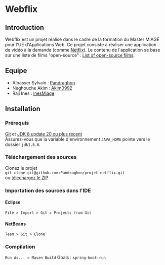 # Webflix

## Introduction

Webflix est un projet réalisé dans le cadre de la formation du Master MIAGE pour l'UE d'Applications Web.
Ce projet consiste à réaliser une application de vidéo à la demande (comme [Netflix][]).
Le contenu de l'application se base sur une liste de films "open-source" : [List of open-source films][].

## Equipe

* Albasser Sylvain : [Pandraghon][]
* Neghouche Akim : [Akim0992][]
* Raji Ines : [InesMiage][]

## Installation

### Prérequis

[Git][] et [JDK 8 update 20 ou plus récent][JDK8 build]  
Assurez-vous que la variable d'environnement `JAVA_HOME` pointe vers le dossier `jdk1.8.0`.

### Téléchargement des sources

Clonez le projet  
`git clone git@github.com:Pandraghon/projet-netflix.git`  
ou [télechargez le ZIP][ZIP]

### Importation des sources dans l'IDE

#### Eclipse

`File > Import > Git > Projects from Git`

#### NetBeans

`Team > Git > Clone`

### Compilation

`Run As... > Maven Build` Goals : `spring-boot:run`


[Netflix]: https://www.netflix.com
[List of open-source films]: https://en.wikipedia.org/wiki/List_of_open-source_films
[Pandraghon]: https://github.com/Pandraghon
[Akim0992]: https://github.com/Akim0992
[InesMiage]: https://github.com/InesMiage
[Git]: http://help.github.com/set-up-git-redirect
[JDK8 build]: http://www.oracle.com/technetwork/java/javase/downloads
[ZIP]: https://github.com/Pandraghon/projet-netflix/archive/master.zip